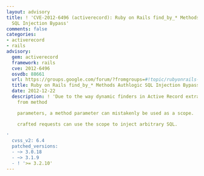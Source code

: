 ```yaml
---
layout: advisory
title: ! 'CVE-2012-6496 (activerecord): Ruby on Rails find_by_* Methods Authlogic
  SQL Injection Bypass'
comments: false
categories:
- activerecord
- rails
advisory:
  gem: activerecord
  framework: rails
  cve: 2012-6496
  osvdb: 88661
  url: https://groups.google.com/forum/?fromgroups=#!topic/rubyonrails-security/DCNTNp_qjFM
  title: Ruby on Rails find_by_* Methods Authlogic SQL Injection Bypass
  date: 2012-12-22
  description: ! 'Due to the way dynamic finders in Active Record extract options
    from method

    parameters, a method parameter can mistakenly be used as a scope.  Carefully

    crafted requests can use the scope to inject arbitrary SQL.

'
  cvss_v2: 6.4
  patched_versions:
  - ~> 3.0.18
  - ~> 3.1.9
  - ! '>= 3.2.10'
---
```

